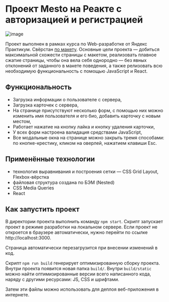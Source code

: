 # Проект Mesto на Реакте с авторизацией и регистрацией

![image](https://github.com/shulepovalidiya/react-mesto-auth/assets/77075458/9969b9da-3021-4d96-9e31-7070f8cae40c)

Проект выполнен в рамках курса по Web-разработке от Яндекс Практикум. Свёрстан [по макету](https://www.figma.com/file/2cn9N9jSkmxD84oJik7xL7/JavaScript.-Sprint-4?node-id=0%3A1). Основные цели проекта — добиться максимальной схожести страницы с макетом, реализовать плавное сжатие страницы, чтобы она вела себя однородно — без явных отклонений от заданного в макете поведения, а также релизовать всю необходимую функциональность с помощью JavaScript и React.

## Функциональность

+ Загрузка информации о пользователе с сервера,
+ Загрузка карточек с сервера,
+ На странице присутствуют несколько форм, с помощью них можно изменить имя пользователя и его био, добавить карточку с новым местом,
+ Работает нажатие на кнопку лайка и кнопку удаления карточки,
+ У всех форм настроена валидация средствами JavaScript,
+ Все модальные окна на странице можно закрыть тремя способами: по кнопке-крестику, кликом на оверлей, нажатием клавиши Esc.

## Применённые технологии

+ технология выравнивания и построения сетки — CSS Grid Layout, Flexbox-вёрстка
+ файловая структура cоздана по БЭМ (Nested)
+ CSS Media Queries
+ React

## Как запустить проект

В директории проекта выполнить команду `npm start`.
Скрипт запускает проект в режиме разработки на локальном сервере.
Если проект не откроется в браузере автоматически, нужно перейти по ссылке http://localhost:3000.

Страница автоматически перезагрузится при внесении изменений в код.

Скрипт `npm run build` генерирует оптимизированную сборку проекта. Внутри проекта появится новая папка `build/`. Внутри `build/static` можно найти оптимизированные версии всего написанного кода, наряду с другими ресурсами: JS, CSS и шрифтами.

Затем эти файлы можно использовать для деплоя веб-приложения в интернете.
